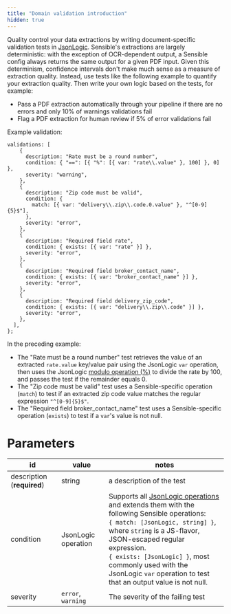 ```yaml
---
title: "Domain validation introduction"
hidden: true
---
```


 

Quality control your data extractions by writing document-specific validation tests in  [JsonLogic](https://jsonlogic.com/).  Sensible's extractions are largely deterministic:  with the exception of OCR-dependent output, a Sensible config always returns the same output for a given PDF input. Given this determinism, confidence intervals don't make much sense as a measure of extraction quality. Instead, use tests like the following example to quantify your extraction quality. Then write your own logic based on the tests, for example:

- Pass a PDF extraction automatically through your pipeline if there are no errors and only 10% of warnings validations fail
- Flag a PDF extraction for human review if 5% of error validations fail

 Example validation:

```
validations: [
    {
      description: "Rate must be a round number",
      condition: { "==": [{ "%": [{ var: "rate\\.value" }, 100] }, 0] },
      severity: "warning",
    },
    {
      description: "Zip code must be valid",
      condition: {
        match: [{ var: "delivery\\.zip\\.code.0.value" }, "^[0-9]{5}$"],
      },
      severity: "error",
    },
    {
      description: "Required field rate",
      condition: { exists: [{ var: "rate" }] },
      severity: "error",
    },
    {
      description: "Required field broker_contact_name",
      condition: { exists: [{ var: "broker_contact_name" }] },
      severity: "error",
    },
    {
      description: "Required field delivery_zip_code",
      condition: { exists: [{ var: "delivery\\.zip\\.code" }] },
      severity: "error",
    },
  ],
};
```

In the preceding example: 

- The "Rate must be a round number" test retrieves the value of an extracted `rate.value` key/value pair using the JsonLogic `var` operation, then uses the JsonLogic [modulo operation (%)](https://jsonlogic.com/operations.html#%25/) to divide the rate by 100, and passes the test if the remainder equals 0.
- The "Zip code must be valid" test uses a Sensible-specific operation (`match`) to test if an extracted zip code value matches the regular expression `"^[0-9]{5}$"`.
- The "Required field broker_contact_name" test uses a Sensible-specific operation (`exists`) to test if a `var`'s value is not null.

Parameters
====

| id                         | value               | notes                                                        |
| -------------------------- | ------------------- | ------------------------------------------------------------ |
| description (**required**) | string              | a description of the test                                    |
| condition                  | JsonLogic operation | Supports all [JsonLogic operations](https://jsonlogic.com/operations.html)  and extends them with the following Sensible operations:<br/> `{ match: [JsonLogic, string] }`, where `string` is a JS-flavor, JSON-escaped regular expression.<br>`{ exists: [JsonLogic] }`, most commonly used with the JsonLogic `var`  operation to test that an output value is not null. |
| severity                   | `error`, `warning`  | The severity of the failing test                             |







